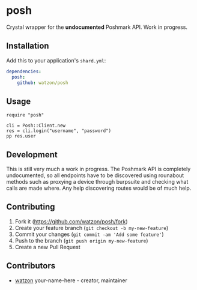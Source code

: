 # posh

Crystal wrapper for the **undocumented** Poshmark API. Work in progress.

## Installation

Add this to your application's `shard.yml`:

```yaml
dependencies:
  posh:
    github: watzon/posh
```

## Usage

```crystal
require "posh"

cli = Posh::Client.new
res = cli.login("username", "password")
pp res.user
```

## Development

This is still very much a work in progress. The Poshmark API is completely undocumented, so all endpoints have to be discovered using rounabout methods such as proxying a device through burpsuite and checking what calls are made where. Any help discovering routes would be of much help.

## Contributing

1. Fork it (<https://github.com/watzon/posh/fork>)
2. Create your feature branch (`git checkout -b my-new-feature`)
3. Commit your changes (`git commit -am 'Add some feature'`)
4. Push to the branch (`git push origin my-new-feature`)
5. Create a new Pull Request

## Contributors

- [watzon](https://github.com/watzon) your-name-here - creator, maintainer

